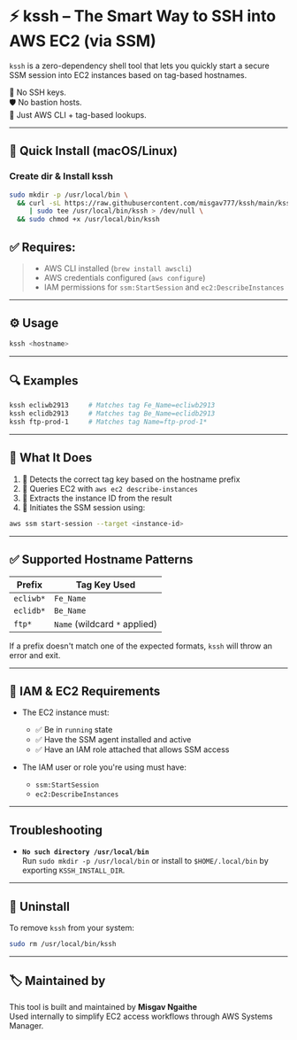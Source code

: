 # ⚡️ kssh – The Smart Way to SSH into AWS EC2 (via SSM)

`kssh` is a zero-dependency shell tool that lets you quickly start a secure SSM session into EC2 instances based on tag-based hostnames.

🔐 No SSH keys.  
🛡 No bastion hosts.  
🧰 Just AWS CLI + tag-based lookups.

---
## 🚀 Quick Install (macOS/Linux)

### Create dir & Install kssh
```bash
sudo mkdir -p /usr/local/bin \
  && curl -sL https://raw.githubusercontent.com/misgav777/kssh/main/kssh \
     | sudo tee /usr/local/bin/kssh > /dev/null \
  && sudo chmod +x /usr/local/bin/kssh
```

## ✅ Requires:

> - AWS CLI installed (`brew install awscli`)
> - AWS credentials configured (`aws configure`)
> - IAM permissions for `ssm:StartSession` and `ec2:DescribeInstances`

---

## ⚙️ Usage

```bash
kssh <hostname>
```

---

## 🔍 Examples

```bash
kssh ecliwb2913     # Matches tag Fe_Name=ecliwb2913
kssh eclidb2913     # Matches tag Be_Name=eclidb2913
kssh ftp-prod-1     # Matches tag Name=ftp-prod-1*
```

---

## 🧠 What It Does

1. 🔎 Detects the correct tag key based on the hostname prefix  
2. 🧼 Queries EC2 with `aws ec2 describe-instances`  
3. 🧾 Extracts the instance ID from the result  
4. 🚀 Initiates the SSM session using:

```bash
aws ssm start-session --target <instance-id>
```

---

## ✅ Supported Hostname Patterns

| Prefix     | Tag Key Used |
|------------|--------------|
| `ecliwb*`  | `Fe_Name`    |
| `eclidb*`  | `Be_Name`    |
| `ftp*`     | `Name` (wildcard `*` applied) |

If a prefix doesn't match one of the expected formats, `kssh` will throw an error and exit.

---

## 🔐 IAM & EC2 Requirements

- The EC2 instance must:
  - ✅ Be in `running` state  
  - ✅ Have the SSM agent installed and active  
  - ✅ Have an IAM role attached that allows SSM access

- The IAM user or role you're using must have:
  - `ssm:StartSession`
  - `ec2:DescribeInstances`

---

## Troubleshooting

- **`No such directory /usr/local/bin`**  
  Run `sudo mkdir -p /usr/local/bin` or install to `$HOME/.local/bin` by exporting `KSSH_INSTALL_DIR`.
  
---

## 🧼 Uninstall

To remove `kssh` from your system:

```bash
sudo rm /usr/local/bin/kssh
```

---

## 🏷 Maintained by

This tool is built and maintained by **Misgav Ngaithe**  
Used internally to simplify EC2 access workflows through AWS Systems Manager.


